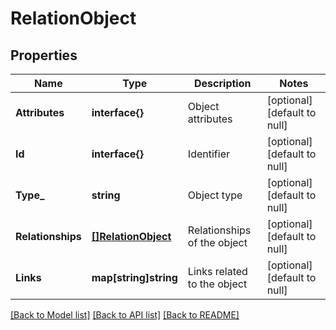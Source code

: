 # RelationObject

## Properties
Name | Type | Description | Notes
------------ | ------------- | ------------- | -------------
**Attributes** | **interface{}** | Object attributes  | [optional] [default to null]
**Id** | **interface{}** | Identifier  | [optional] [default to null]
**Type_** | **string** | Object type | [optional] [default to null]
**Relationships** | [**[]RelationObject**](RelationObject.md) | Relationships of the object | [optional] [default to null]
**Links** | **map[string]string** | Links related to the object | [optional] [default to null]

[[Back to Model list]](../README.md#documentation-for-models) [[Back to API list]](../README.md#documentation-for-api-endpoints) [[Back to README]](../README.md)



